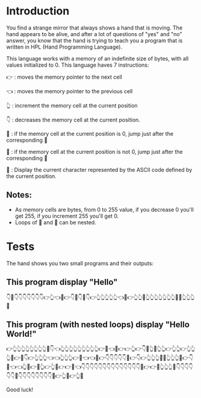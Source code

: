 # Introduction

You find a strange mirror that always shows a hand that is moving. 
The hand appears to be alive, and after a lot of questions of "yes" and "no" answer, you know that the hand is trying to teach you a program that is written in HPL (Hand Programming Language).

This language works with a memory of an indefinite size of bytes, with all values initialized to 0.
This language haves 7 instructions:

👉 : moves the memory pointer to the next cell

👈 : moves the memory pointer to the previous cell

👆 : increment the memory cell at the current position 

👇 : decreases the memory cell at the current position. 

🤜 : if the memory cell at the current position is 0, jump just after the corresponding 🤛

🤛 : if the memory cell at the current position is not 0, jump just after the corresponding 🤜

👊 : Display the current character represented by the ASCII code defined by the current position.

## Notes:
- As memory cells are bytes, from 0 to 255 value, if you decrease 0 you'll get  255, if you increment 255 you'll get 0.
- Loops of 🤜 and 🤛 can be nested. 

# Tests
The hand shows you two small programs and their outputs:

## This program display "Hello"
👇🤜👇👇👇👇👇👇👇👉👆👈🤛👉👇👊👇🤜👇👉👆👆👆👆👆👈🤛👉👆👆👊👆👆👆👆👆👆👆👊👊👆👆👆👊

## This program (with nested loops) display "Hello World!"
👉👆👆👆👆👆👆👆👆🤜👇👈👆👆👆👆👆👆👆👆👆👉🤛👈👊👉👉👆👉👇🤜👆🤛👆👆👉👆👆👉👆👆👆🤜👉🤜👇👉👆👆👆👈👈👆👆👆👉🤛👈👈🤛👉👇👇👇👇👇👊👉👇👉👆👆👆👊👊👆👆👆👊👉👇👊👈👈👆🤜👉🤜👆👉👆🤛👉👉🤛👈👇👇👇👇👇👇👇👇👇👇👇👇👇👇👊👉👉👊👆👆👆👊👇👇👇👇👇👇👊👇👇👇👇👇👇👇👇👊👉👆👊👉👆👊


Good luck!